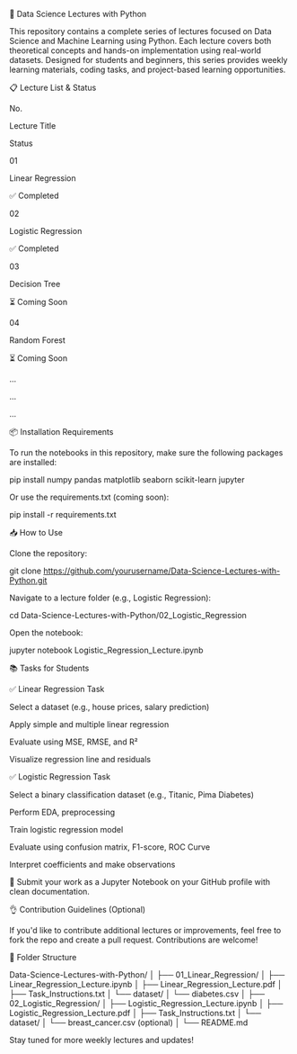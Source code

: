 📘 Data Science Lectures with Python

This repository contains a complete series of lectures focused on Data Science and Machine Learning using Python. Each lecture covers both theoretical concepts and hands-on implementation using real-world datasets. Designed for students and beginners, this series provides weekly learning materials, coding tasks, and project-based learning opportunities.

📋 Lecture List & Status

No.

Lecture Title

Status

01

Linear Regression

✅ Completed

02

Logistic Regression

✅ Completed

03

Decision Tree

⏳ Coming Soon

04

Random Forest

⏳ Coming Soon

...

...

...

📦 Installation Requirements

To run the notebooks in this repository, make sure the following packages are installed:

pip install numpy pandas matplotlib seaborn scikit-learn jupyter

Or use the requirements.txt (coming soon):

pip install -r requirements.txt

📥 How to Use

Clone the repository:

git clone https://github.com/yourusername/Data-Science-Lectures-with-Python.git

Navigate to a lecture folder (e.g., Logistic Regression):

cd Data-Science-Lectures-with-Python/02_Logistic_Regression

Open the notebook:

jupyter notebook Logistic_Regression_Lecture.ipynb

📚 Tasks for Students

✅ Linear Regression Task

Select a dataset (e.g., house prices, salary prediction)

Apply simple and multiple linear regression

Evaluate using MSE, RMSE, and R²

Visualize regression line and residuals

✅ Logistic Regression Task

Select a binary classification dataset (e.g., Titanic, Pima Diabetes)

Perform EDA, preprocessing

Train logistic regression model

Evaluate using confusion matrix, F1-score, ROC Curve

Interpret coefficients and make observations

📄 Submit your work as a Jupyter Notebook on your GitHub profile with clean documentation.

👌 Contribution Guidelines (Optional)

If you'd like to contribute additional lectures or improvements, feel free to fork the repo and create a pull request. Contributions are welcome!

🧱 Folder Structure

Data-Science-Lectures-with-Python/
│
├── 01_Linear_Regression/
│   ├── Linear_Regression_Lecture.ipynb
│   ├── Linear_Regression_Lecture.pdf
│   ├── Task_Instructions.txt
│   └── dataset/
│       └── diabetes.csv
│
├── 02_Logistic_Regression/
│   ├── Logistic_Regression_Lecture.ipynb
│   ├── Logistic_Regression_Lecture.pdf
│   ├── Task_Instructions.txt
│   └── dataset/
│       └── breast_cancer.csv (optional)
│
└── README.md

Stay tuned for more weekly lectures and updates!



